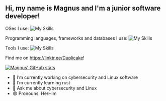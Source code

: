 ## Hi, my name is Magnus and I'm a junior software developer!
OSes I use:
![My Skills](https://skillicons.dev/icons?i=linux,windows,raspberrypi,fedora)

Programming languages, frameworks and databases I use:
![My Skills](https://skillicons.dev/icons?i=js,html,css,python,rust,react,postgres,mongodb,electron,bash)

Tools I use:
![My Skills](https://skillicons.dev/icons?i=vscode,vercel,supabase,replit,raspberrypi,npm,notion,github,gcp,figma,docker)

Find me on https://linktr.ee/Duplicake!

[![Magnus' GitHub stats](https://github-readme-stats.vercel.app/api?username=magnusretrotech)](https://github.com/anuraghazra/github-readme-stats)

- 🔭 I’m currently working on cybersecurity and Linux software 
- 🌱 I’m currently learning rust
- 💬 Ask me about cybersecurity and Linux
- 😄 Pronouns: He/Him
